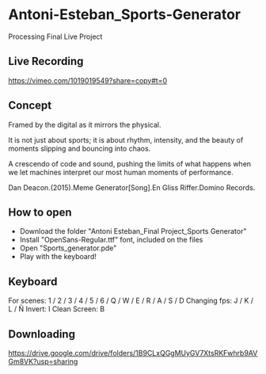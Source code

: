 # Antoni-Esteban_Sports-Generator
Processing Final Live Project

## Live Recording
https://vimeo.com/1019019549?share=copy#t=0

## Concept
Framed by the digital as it mirrors the physical. 

It is not just about sports; it is about rhythm, intensity,
and the beauty of moments slipping and bouncing into chaos.

A crescendo of code and sound, pushing the limits of what happens
when we let machines interpret our most human moments of performance.

Dan Deacon.(2015).Meme Generator[Song].En Gliss Riffer.Domino Records.

## How to open
- Download the folder "Antoni Esteban_Final Project_Sports Generator"
- Install "OpenSans-Regular.ttf" font, included on the files
- Open "Sports_generator.pde"
- Play with the keyboard!

## Keyboard
For scenes: 1 / 2 / 3 / 4 / 5 / 6 / Q / W / E / R / A / S / D 
Changing fps: J / K / L / Ñ
Invert: I
Clean Screen: B

## Downloading
https://drive.google.com/drive/folders/1B9CLxQGgMUyGV7XtsRKFwhrb9AVGm8VK?usp=sharing
